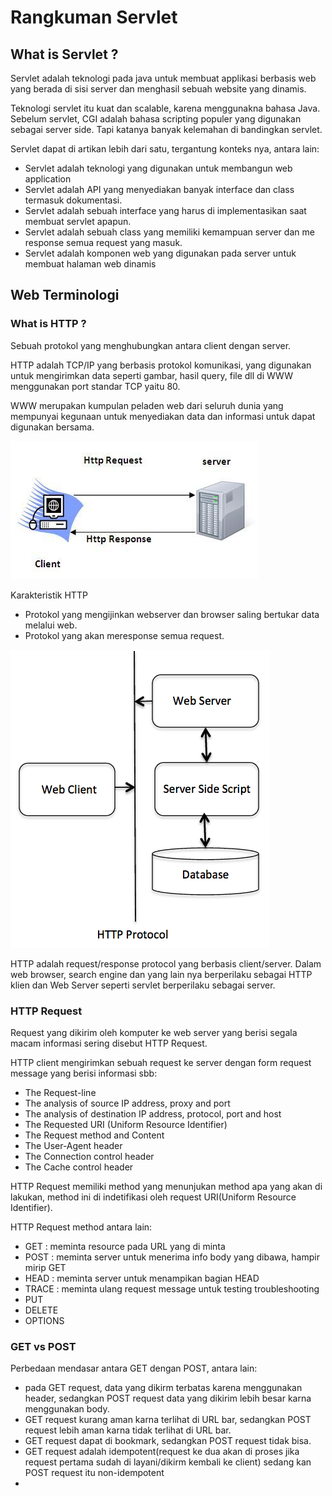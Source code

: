 # Rangkuman Servlet


## What is Servlet ?

Servlet adalah teknologi pada java untuk membuat applikasi berbasis web yang berada di sisi server dan menghasil sebuah website yang dinamis.

Teknologi servlet itu kuat dan scalable, karena menggunakna bahasa Java. Sebelum servlet, CGI adalah bahasa scripting populer yang digunakan sebagai server side. Tapi katanya banyak kelemahan di bandingkan servlet.

Servlet dapat di artikan lebih dari satu, tergantung konteks nya, antara lain:
- Servlet adalah teknologi yang digunakan untuk membangun web application
- Servlet adalah API yang menyediakan banyak interface dan class termasuk dokumentasi.
- Servlet adalah sebuah interface yang harus di implementasikan saat membuat servlet apapun.
- Servlet adalah sebuah class yang memiliki kemampuan server dan me response semua request yang masuk.
- Servlet adalah komponen web yang digunakan pada server untuk membuat halaman web dinamis


## Web Terminologi

### What is HTTP ? 
Sebuah protokol yang menghubungkan antara client dengan server.

HTTP adalah TCP/IP yang berbasis protokol komunikasi, yang digunakan untuk mengirimkan data seperti gambar, hasil query, file dll di WWW menggunakan port standar TCP yaitu 80. 

WWW merupakan kumpulan peladen web dari seluruh dunia yang mempunyai kegunaan untuk menyediakan data dan informasi untuk dapat digunakan bersama.

![](https://github.com/rayensrianto/belajar-java-servlet/blob/master/servlet-http4.png)

Karakteristik HTTP
- Protokol yang mengijinkan webserver dan browser saling bertukar data melalui web.
- Protokol yang akan meresponse semua request.

![](https://github.com/rayensrianto/belajar-java-servlet/blob/master/servlet-http5.png)

HTTP adalah request/response protocol yang berbasis client/server. Dalam web browser, search engine dan yang lain nya berperilaku sebagai HTTP klien dan Web Server seperti servlet berperilaku sebagai server.

### HTTP Request
Request yang dikirim oleh komputer ke web server yang berisi segala macam informasi sering disebut HTTP Request.

HTTP client mengirimkan sebuah request ke server dengan form request message yang berisi informasi sbb:
- The Request-line
- The analysis of source IP address, proxy and port
- The analysis of destination IP address, protocol, port and host
- The Requested URI (Uniform Resource Identifier)
- The Request method and Content
- The User-Agent header
- The Connection control header
- The Cache control header

HTTP Request memiliki method yang menunjukan method apa yang akan di lakukan, method ini di indetifikasi oleh request URI(Uniform Resource Identifier).

HTTP Request method antara lain:
- GET 		: meminta resource pada URL yang di minta
- POST 		: meminta server untuk menerima info body yang dibawa, hampir mirip GET
- HEAD 		: meminta server untuk menampikan bagian HEAD
- TRACE 	: meminta ulang request message untuk testing troubleshooting
- PUT
- DELETE
- OPTIONS

### GET vs POST
Perbedaan mendasar antara GET dengan POST, antara lain:
- pada GET request, data yang dikirm terbatas karena menggunakan header, sedangkan POST request data yang dikirim lebih besar karna menggunakan body.
- GET request kurang aman karna terlihat di URL bar, sedangkan POST request lebih aman karna tidak terlihat di URL bar.
- GET request dapat di bookmark, sedangkan POST request tidak bisa.
- GET request adalah idempotent(request ke dua akan di proses jika request pertama sudah di layani/dikirm kembali ke client) sedang kan POST request itu non-idempotent
- 



























































